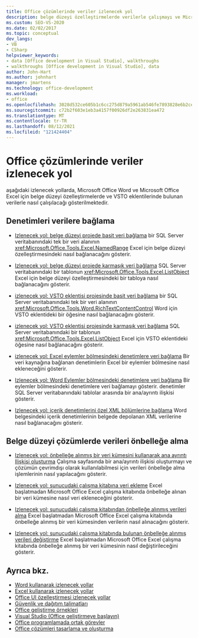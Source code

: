 ```yaml
---
title: Office çözümlerinde veriler izlenecek yol
description: belge düzeyi özelleştirmelerde verilerle çalışmayı ve Microsoft Word ve Microsoft Excel eklentileri VSTO eklentileri öğrenin.
ms.custom: SEO-VS-2020
ms.date: 02/02/2017
ms.topic: conceptual
dev_langs:
- VB
- CSharp
helpviewer_keywords:
- data [Office development in Visual Studio], walkthroughs
- walkthroughs [Office development in Visual Studio], data
author: John-Hart
ms.author: johnhart
manager: jmartens
ms.technology: office-development
ms.workload:
- office
ms.openlocfilehash: 3028d532ce605b1c6cc275d879a5961ab546fe7893828e6b2ce75da23cb3f759
ms.sourcegitcommit: c72b2f603e1eb3a4157f00926df2e263831ea472
ms.translationtype: MT
ms.contentlocale: tr-TR
ms.lasthandoff: 08/12/2021
ms.locfileid: "121424404"
---
```

# <a name="data-in-office-solutions-walkthroughs"></a>Office çözümlerinde veriler izlenecek yol
  aşağıdaki izlenecek yollarda, Microsoft Office Word ve Microsoft Office Excel için belge düzeyi özelleştirmelerde ve VSTO eklentilerinde bulunan verilerle nasıl çalışılacağı gösterilmektedir.

## <a name="bind-controls-to-data"></a>Denetimleri verilere bağlama
- [Izlenecek yol: belge düzeyi projede basit veri bağlama](../vsto/walkthrough-simple-data-binding-in-a-document-level-project.md) bir SQL Server veritabanındaki tek bir veri alanının <xref:Microsoft.Office.Tools.Excel.NamedRange> Excel için belge düzeyi özelleştirmesindeki nasıl bağlanacağını gösterir.

- [Izlenecek yol: belge düzeyi projede karmaşık veri bağlama](../vsto/walkthrough-complex-data-binding-in-a-document-level-project.md) SQL Server veritabanındaki bir tablonun <xref:Microsoft.Office.Tools.Excel.ListObject> Excel için belge düzeyi özelleştirmesindeki bir tabloya nasıl bağlanacağını gösterir.

- [izlenecek yol: VSTO eklentisi projesinde basit veri bağlama](../vsto/walkthrough-simple-data-binding-in-vsto-add-in-project.md) bir SQL Server veritabanındaki tek bir veri alanının <xref:Microsoft.Office.Tools.Word.RichTextContentControl> Word için VSTO eklentideki bir öğesine nasıl bağlanacağını gösterir.

- [izlenecek yol: VSTO eklentisi projesinde karmaşık veri bağlama](../vsto/walkthrough-complex-data-binding-in-vsto-add-in-project.md) SQL Server veritabanındaki bir tablonun <xref:Microsoft.Office.Tools.Excel.ListObject> Excel için VSTO eklentideki öğesine nasıl bağlanacağını gösterir.

- [izlenecek yol: Excel eylemler bölmesindeki denetimlere veri bağlama](../vsto/walkthrough-binding-data-to-controls-on-an-excel-actions-pane.md) Bir veri kaynağına bağlanan denetimlerin Excel bir eylemler bölmesine nasıl ekleneceğini gösterir.

- [Izlenecek yol: Word Eylemler bölmesindeki denetimlere veri bağlama](../vsto/walkthrough-binding-data-to-controls-on-a-word-actions-pane.md) Bir eylemler bölmesindeki denetimlere veri bağlamayı gösterir. denetimler SQL Server veritabanındaki tablolar arasında bir ana/ayrıntı ilişkisi gösterir.

- [Izlenecek yol: içerik denetimlerini özel XML bölümlerine bağlama](../vsto/walkthrough-binding-content-controls-to-custom-xml-parts.md) Word belgesindeki içerik denetimlerinin belgede depolanan XML verilerine nasıl bağlanacağını gösterir.

## <a name="cache-data-in-document-level-solutions"></a>Belge düzeyi çözümlerde verileri önbelleğe alma
- [Izlenecek yol: önbelleğe alınmış bir veri kümesini kullanarak ana ayrıntı Ilişkisi oluşturma](../vsto/walkthrough-creating-a-master-detail-relation-using-a-cached-dataset.md) Çalışma sayfasında bir ana/ayrıntı ilişkisi oluşturmayı ve çözümün çevrimdışı olarak kullanılabilmesi için verileri önbelleğe alma işlemlerinin nasıl yapılacağını gösterir.

- [Izlenecek yol: sunucudaki çalışma kitabına veri ekleme](../vsto/walkthrough-inserting-data-into-a-workbook-on-a-server.md) Excel başlatmadan Microsoft Office Excel çalışma kitabında önbelleğe alınan bir veri kümesine nasıl veri ekleneceğini gösterir.

- [Izlenecek yol: sunucudaki çalışma kitabından önbelleğe alınmış verileri alma](../vsto/walkthrough-retrieving-cached-data-from-a-workbook-on-a-server.md) Excel başlatmadan Microsoft Office Excel çalışma kitabında önbelleğe alınmış bir veri kümesinden verilerin nasıl alınacağını gösterir.

- [Izlenecek yol: sunucudaki çalışma kitabında bulunan önbelleğe alınmış verileri değiştirme](../vsto/walkthrough-changing-cached-data-in-a-workbook-on-a-server.md) Excel başlatmadan Microsoft Office Excel çalışma kitabında önbelleğe alınmış bir veri kümesinin nasıl değiştirileceğini gösterir.

## <a name="see-also"></a>Ayrıca bkz.
- [Word kullanarak izlenecek yollar](../vsto/walkthroughs-using-word.md)
- [Excel kullanarak izlenecek yollar](../vsto/walkthroughs-using-excel.md)
- [Office UI özelleştirmesi izlenecek yollar](../vsto/office-ui-customization-walkthroughs.md)
- [Güvenlik ve dağıtım talimatları](../vsto/security-and-deployment-walkthroughs.md)
- [Office geliştirme örnekleri](../vsto/office-development-samples.md)
- [Visual Studio &#40;Office geliştirmeye başlayın&#41;](../vsto/getting-started-office-development-in-visual-studio.md)
- [Office programlamada ortak görevler](../vsto/common-tasks-in-office-programming.md)
- [Office çözümleri tasarlama ve oluşturma](../vsto/designing-and-creating-office-solutions.md)
